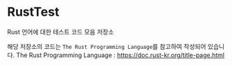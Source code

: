 # RustTest
Rust 언어에 대한 테스트 코드 모음 저장소

해당 저장소의 코드는 `The Rust Programming Language`를 참고하여 작성되어 있습니다.
The Rust Programming Language : https://doc.rust-kr.org/title-page.html